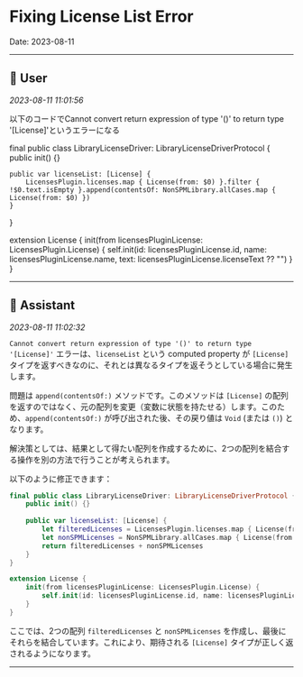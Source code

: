 # Fixing License List Error

Date: 2023-08-11

---

## 👤 User
*2023-08-11 11:01:56*

以下のコードでCannot convert return expression of type '()' to return type '[License]'というエラーになる

final public class LibraryLicenseDriver: LibraryLicenseDriverProtocol {
    public init() {}
    
    public var licenseList: [License] {
        LicensesPlugin.licenses.map { License(from: $0) }.filter { !$0.text.isEmpty }.append(contentsOf: NonSPMLibrary.allCases.map { License(from: $0) })
    }
}

extension License {
    init(from licensesPluginLicense: LicensesPlugin.License) {
        self.init(id: licensesPluginLicense.id, name: licensesPluginLicense.name, text: licensesPluginLicense.licenseText ?? "")
    }
}

---

## 🤖 Assistant
*2023-08-11 11:02:32*

`Cannot convert return expression of type '()' to return type '[License]'` エラーは、`licenseList` という computed property が `[License]` タイプを返すべきなのに、それとは異なるタイプを返そうとしている場合に発生します。

問題は `append(contentsOf:)` メソッドです。このメソッドは `[License]` の配列を返すのではなく、元の配列を変更（変数に状態を持たせる）します。このため、`append(contentsOf:)` が呼び出された後、その戻り値は `Void` (または `()`) となります。

解決策としては、結果として得たい配列を作成するために、2つの配列を結合する操作を別の方法で行うことが考えられます。

以下のように修正できます：

```swift
final public class LibraryLicenseDriver: LibraryLicenseDriverProtocol {
    public init() {}
    
    public var licenseList: [License] {
        let filteredLicenses = LicensesPlugin.licenses.map { License(from: $0) }.filter { !$0.text.isEmpty }
        let nonSPMLicenses = NonSPMLibrary.allCases.map { License(from: $0) }
        return filteredLicenses + nonSPMLicenses
    }
}

extension License {
    init(from licensesPluginLicense: LicensesPlugin.License) {
        self.init(id: licensesPluginLicense.id, name: licensesPluginLicense.name, text: licensesPluginLicense.licenseText ?? "")
    }
}
```

ここでは、2つの配列 `filteredLicenses` と `nonSPMLicenses` を作成し、最後にそれらを結合しています。これにより、期待される `[License]` タイプが正しく返されるようになります。

---

